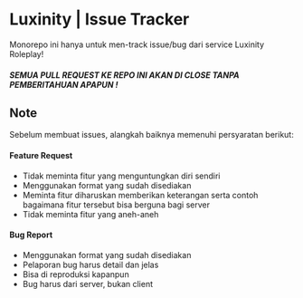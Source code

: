 # Luxinity | Issue Tracker
Monorepo ini hanya untuk men-track issue/bug dari service Luxinity Roleplay!

##### SEMUA PULL REQUEST KE REPO INI AKAN DI CLOSE TANPA PEMBERITAHUAN APAPUN !

## Note
Sebelum membuat issues, alangkah baiknya memenuhi persyaratan berikut:

#### Feature Request

- Tidak meminta fitur yang menguntungkan diri sendiri
- Menggunakan format yang sudah disediakan
- Meminta fitur diharuskan memberikan keterangan serta contoh bagaimana fitur tersebut bisa berguna bagi server
- Tidak meminta fitur yang aneh-aneh

#### Bug Report

- Menggunakan format yang sudah disediakan
- Pelaporan bug harus detail dan jelas
- Bisa di reproduksi kapanpun
- Bug harus dari server, bukan client
